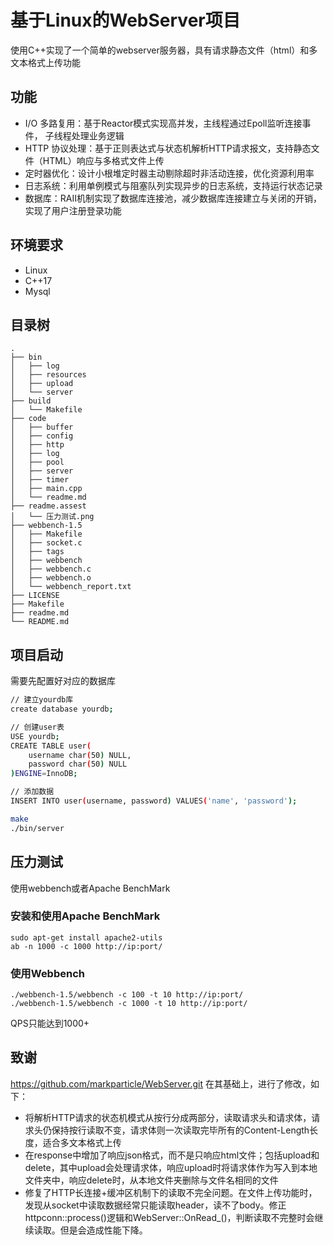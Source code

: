 <!--
 * @Author: Wang
 * @Date: 2025-04-16 15:18:20
 * @LastEditors: Please set LastEditors
 * @LastEditTime: 2025-04-16 16:22:42
 * @Description: 请填写简介
-->
# 基于Linux的WebServer项目
使用C++实现了一个简单的webserver服务器，具有请求静态文件（html）和多文本格式上传功能
## 功能
* I/O 多路复用：基于Reactor模式实现高并发，主线程通过Epoll监听连接事件，
子线程处理业务逻辑
* HTTP 协议处理：基于正则表达式与状态机解析HTTP请求报文，支持静态文
件（HTML）响应与多格式文件上传
* 定时器优化：设计小根堆定时器主动剔除超时非活动连接，优化资源利用率
* 日志系统：利用单例模式与阻塞队列实现异步的日志系统，支持运行状态记录
* 数据库：RAII机制实现了数据库连接池，减少数据库连接建立与关闭的开销，
实现了用户注册登录功能

## 环境要求
* Linux
* C++17
* Mysql

## 目录树
```
.
├── bin
│   ├── log
│   ├── resources
│   ├── upload
│   └── server
├── build
│   └── Makefile
├── code
│   ├── buffer
│   ├── config
│   ├── http
│   ├── log
│   ├── pool
│   ├── server
│   ├── timer
│   ├── main.cpp
│   └── readme.md
├── readme.assest
│   └── 压力测试.png
├── webbench-1.5
│   ├── Makefile
│   ├── socket.c
│   ├── tags
│   ├── webbench
│   ├── webbench.c
│   ├── webbench.o
│   └── webbench_report.txt
├── LICENSE
├── Makefile
├── readme.md
└── README.md

```
## 项目启动
需要先配置好对应的数据库
```bash
// 建立yourdb库
create database yourdb;

// 创建user表
USE yourdb;
CREATE TABLE user(
    username char(50) NULL,
    password char(50) NULL
)ENGINE=InnoDB;

// 添加数据
INSERT INTO user(username, password) VALUES('name', 'password');
```

```bash
make
./bin/server
```

## 压力测试
使用webbench或者Apache BenchMark
### 安装和使用Apache BenchMark
```
sudo apt-get install apache2-utils
ab -n 1000 -c 1000 http://ip:port/
```
### 使用Webbench
```
./webbench-1.5/webbench -c 100 -t 10 http://ip:port/
./webbench-1.5/webbench -c 1000 -t 10 http://ip:port/
```
QPS只能达到1000+

## 致谢
https://github.com/markparticle/WebServer.git
在其基础上，进行了修改，如下：
* 将解析HTTP请求的状态机模式从按行分成两部分，读取请求头和请求体，请求头仍保持按行读取不变，请求体则一次读取完毕所有的Content-Length长度，适合多文本格式上传
* 在response中增加了响应json格式，而不是只响应html文件；包括upload和delete，其中upload会处理请求体，响应upload时将请求体作为写入到本地文件夹中，响应delete时，从本地文件夹删除与文件名相同的文件
* 修复了HTTP长连接+缓冲区机制下的读取不完全问题。在文件上传功能时，发现从socket中读取数据经常只能读取header，读不了body。修正httpconn::process()逻辑和WebServer::OnRead_()，判断读取不完整时会继续读取。但是会造成性能下降。